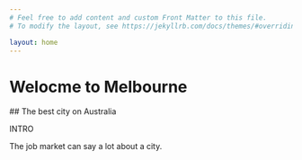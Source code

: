 ```yaml
---
# Feel free to add content and custom Front Matter to this file.
# To modify the layout, see https://jekyllrb.com/docs/themes/#overriding-theme-defaults

layout: home
---
```

<h1> Welocme to Melbourne </h1>
## The best city on Australia

<p>
INTRO

</p>

<p>
The job market can say a lot about a city. 

</p>
